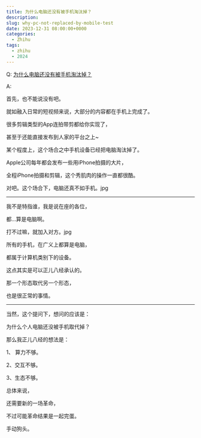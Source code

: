 ```yaml
---
title: 为什么电脑还没有被手机淘汰掉？
description:
slug: why-pc-not-replaced-by-mobile-test
date: 2023-12-31 08:00:00+0000
categories:
  - Zhihu
tags:
  - zhihu
  - 2024
---
```


Q: [为什么电脑还没有被手机淘汰掉？](https://www.zhihu.com/question/579778692)

A:

首先，也不能说没有吧。

就如融入日常的短视频来说，大部分的内容都在手机上完成了。

很多剪辑类型的App连拍带剪都给你实现了，

甚至于还能直接发布到人家的平台之上~

某个程度上，这个场合之中手机设备已经把电脑淘汰掉了。

Apple公司每年都会发布一些用iPhone拍摄的大片，

全程iPhone拍摄和剪辑，这个秀肌肉的操作一直都很酷。

对吧。这个场合下，电脑还真不如手机。jpg

---

我不是特指谁，我是说在座的各位，

都...算是电脑啊。

打不过嘛，就加入对方。jpg

所有的手机，在广义上都算是电脑，

都属于计算机类别下的设备。

这点其实是可以正儿八经承认的。

那一个形态取代另一个形态，

也是很正常的事情。


---

当然，这个提问下，想问的应该是：

为什么个人电脑还没被手机取代掉？

那么我正儿八经的想法是：

1、 算力不够。

2、交互不够。

3、生态不够。

总体来说，

还需要新的一场革命，

不过可能革命结果是一起完蛋。

手动狗头。


